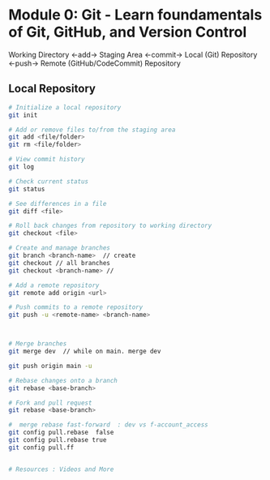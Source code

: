 
# Module 0: Git - Learn foundamentals of Git, GitHub, and Version Control

Working Directory <-add-> Staging Area <-commit-> Local (Git) Repository <-push-> Remote (GitHub/CodeCommit) Repository

## Local Repository

```sh
# Initialize a local repository
git init

# Add or remove files to/from the staging area
git add <file/folder>
git rm <file/folder>

# View commit history
git log

# Check current status
git status

# See differences in a file
git diff <file>

# Roll back changes from repository to working directory
git checkout <file>

# Create and manage branches
git branch <branch-name>  // create
git checkout // all branches
git checkout <branch-name> // 

# Add a remote repository
git remote add origin <url>

# Push commits to a remote repository
git push -u <remote-name> <branch-name>



# Merge branches
git merge dev  // while on main. merge dev

git push origin main -u

# Rebase changes onto a branch
git rebase <base-branch>

# Fork and pull request
git rebase <base-branch>

#  merge rebase fast-forward  : dev vs f-account_access
git config pull.rebase  false 
git config pull.rebase true
git config pull.ff


# Resources : Videos and More 







